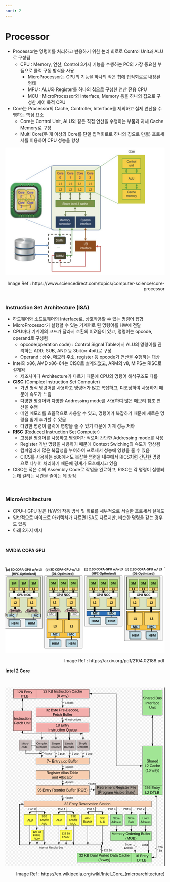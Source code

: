 ```yaml
---
sort: 2
---
```


# Processor

* Processor는 명령어를 처리하고 반응하기 위한 논리 회로로 Control Unit과 ALU로 구성됨
  * CPU : Memory, 연산, Control 3가지 기능을 수행하는 PC의 가장 중요한 부품으로 클럭 구동 방식을 사용
    * MicroProcessor는 CPU의 기능을 하나의 작은 칩에 집적회로로 내장된 형태
    * MPU : ALU와 Register를 하나의 칩으로 구성한 연산 전용 CPU
    * MCU : MicroProcessor와 Interface, Memory 등을 하나의 칩으로 구성한 제어 목적 CPU 
* Core는 Processor의 Cache, Controller, Interface를 제외하고 실제 연산을 수행하는 핵심 요소
  * Core는 Control Unit, ALU와 같은 직접 연산을 수행하는 부품과 자체 Cache Memory로 구성
  * Multi Core(두 개 이상의 Core를 단일 집적회로로 하나의 칩으로 만듦) 프로세서를 이용하여 CPU 성능을 향상

![Processor](./Img/Processor.png)

<div style="text-align: right">Image Ref : https://www.sciencedirect.com/topics/computer-science/core-processor </div>

<br/>

### Instruction Set Architecture (ISA)

* 하드웨어와 소프트웨어의 Interface로, 상호작용할 수 있는 명령어 집합
* MicroProcessor가 실행할 수 있는 기계어로 된 명령어를 HW에 전달
* CPU마다 기계어의 코드가 달라서 호환의 어려움이 있고, 명령어는 opcode, operand로 구성됨
  * opcode(operation code) : Control Signal Table에서 ALU의 명령어를 관리하는 ADD, SUB, AND 등 3bit(or 4bit)로 구성
  * Operand : 상수, 메모리 주소, register 등 opcode가 연산을 수행하는 대상
* Intel의 x86, AMD x86-64는 CISC로 설계되었고,  ARM의 v8, MIPS는 RISC로 설계됨
  * 제조사마다 Architecture가 다르기 때문에 CPU의 명령어 해석구조도 다름
* **CISC** (Complex Instruction Set Computer)
  * 가변 형식 명령어를 사용하고 명령어가 많고 복잡하고, 디코딩하여 사용하기 때문에 속도가 느림
  * 다양한 명령어와 다양한 Addressing mode를 사용하여 많은 메모리 참조 연산을 수행
  * 메인 메모리를 효율적으로 사용할 수 있고, 명령어가 복잡하기 때문에 새로운 명령을 쉽게 추가할 수 있음
  * 다양한 명령이 클럭에 영향을 줄 수 있기 때문에 기계 성능 저하
* **RISC** (Reduced Instruction Set Computer)
  * 고정된 명령어를 사용하고 명령어가 적으며 간단한 Addressing mode를 사용
  * Register 기반 명령을 사용하기 때문에 Context Swiching의 속도가 향상됨
  * 컴파일러에 많은 복잡성을 부여하여 프로세서 성능에 영향을 줄 수 있음
  * CICS를 사용하는 x86에서도 복잡한 명령을 내부에서 RICS처럼 간단한 명령으로 나누어 처리하기 때문에 경계가 모호해지고 있음 
* CISC는 적은 수의 Assembly Code로 작업을 완료하고, RISC는 각 명령이 실행되는데 걸리는 시간을 줄이는 데 장점

<br/>

### MicroArchitecture

* CPU나 GPU 같은 H/W의 작동 방식 및 회로를 세부적으로 서술한 프로세서 설계도
* 일반적으로 마이크로 아키텍처가 다르면 ISA도 다르지만, 비슷한 명령을 갖는 경우도 있음
* 아래 2가지 예시

<br/>

**NVIDIA COPA GPU**

<br/>

![GPU](./Img/GPU.png)



<div style="text-align: right">Image Ref : https://arxiv.org/pdf/2104.02188.pdf </div>



**Intel 2 Core**

<br/>

![CPU](./Img/CPU.png)

<div style="text-align: right">Image Ref : https://en.wikipedia.org/wiki/Intel_Core_(microarchitecture) </div>


